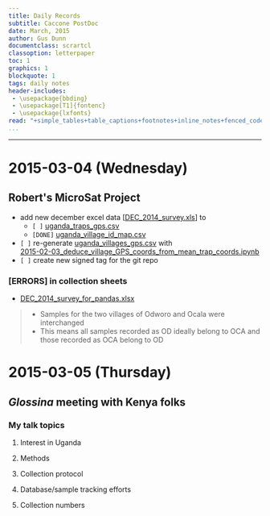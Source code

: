 ```yaml
---
title: Daily Records
subtitle: Caccone PostDoc
date: March, 2015
author: Gus Dunn
documentclass: scrartcl
classoption: letterpaper
toc: 1
graphics: 1
blockquote: 1
tags: daily notes
header-includes: 
 - \usepackage{bbding}
 - \usepackage[T1]{fontenc}
 - \usepackage{lxfonts}
read: "+simple_tables+table_captions+footnotes+inline_notes+fenced_code_blocks+fenced_code_attributes+fancy_lists+definition_lists+superscript+subscript+tex_math_dollars"
...
```





------------------------------------------

# 2015-03-04 (Wednesday) #


## Robert's MicroSat Project ##

- add new december excel data [[DEC_2014_survey.xls](file:///home/gus/Dropbox/uganda_data/2014_Dec_new/DEC_2014_survey.xls)] to 
    - `[ ]` [uganda_traps_gps.csv](file:///home/gus/Dropbox/uganda_data/data_repos/field_data/locations/gps/traps/uganda_traps_gps.csv)
    - `[DONE]` [uganda_village_id_map.csv](file:///home/gus/Dropbox/uganda_data/data_repos/field_data/locations/names/uganda_village_id_map.csv)
- `[ ]` re-generate [uganda_villages_gps.csv](file:///home/gus/Dropbox/uganda_data/data_repos/field_data/locations/gps/villages/uganda_villages_gps.csv) with   
[2015-02-03_deduce_village_GPS_coords_from_mean_trap_coords.ipynb](file:///home/gus/Dropbox/repos/git/ipy_notebooks/YALE/maps_stuff/2015-02-03_deduce_village_GPS_coords_from_mean_trap_coords.ipynb)
- `[ ]` create new signed tag for the git repo

### __[ERRORS]__ in collection sheets ###

- [DEC_2014_survey_for_pandas.xlsx](file:///home/gus/Dropbox/uganda_data/2014_Dec_new/DEC_2014_survey_for_pandas.xlsx)

> - Samples for the two villages of Odworo and Ocala were interchanged
> - This means all samples recorded as OD ideally belong to OCA and those recorded as OCA belong to OD


# 2015-03-05 (Thursday) #

## _Glossina_ meeting with Kenya folks ##

### My talk topics ###

1. Interest in Uganda

1. Methods
1. Collection protocol
1. Database/sample tracking efforts
1. Collection numbers
